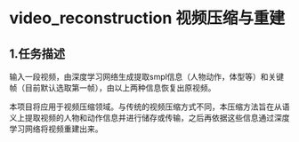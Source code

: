 # video_reconstruction 视频压缩与重建
## 1.任务描述
输入一段视频，由深度学习网络生成提取smpl信息（人物动作，体型等）和关键帧（目前默认选取第一帧），由以上两种信息恢复出原视频。  

本项目将应用于视频压缩领域。与传统的视频压缩方式不同，本压缩方法旨在从语义上提取视频的人物和动作信息并进行储存或传输，之后再依据这些信息通过深度学习网络将视频重建出来。